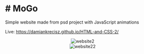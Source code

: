 
# # MoGo

Simple website made from psd project with JavaScript animations

Live: https://damiankrecisz.github.io/HTML-and-CSS-2/
 
<div align="center">
 <img src="https://i.ibb.co/znfSCv0/website2.png" alt="website2" border="0">
 </div>


 <div align="center">
 <img src="https://i.ibb.co/yNWXyGY/website22.png" alt="website22" border="0">
</div>
